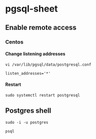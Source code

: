 # pgsql-sheet
## Enable remote access
### Centos

#### Change listening addresses
```vi /var/lib/pgsql/data/postgresql.conf```

```listen_addresses='*'```


#### Restart
```sudo systemctl restart postgresql```

## Postgres shell
```sudo -i -u postgres```

``` psql ```
